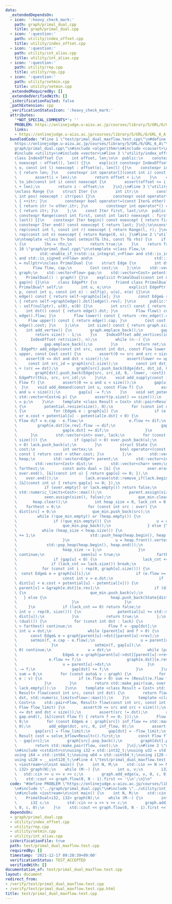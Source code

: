 ```yaml
---
data:
  _extendedDependsOn:
  - icon: ':heavy_check_mark:'
    path: graph/primal_dual.cpp
    title: graph/primal_dual.cpp
  - icon: ':question:'
    path: utility/index_offset.cpp
    title: utility/index_offset.cpp
  - icon: ':question:'
    path: utility/int_alias.cpp
    title: utility/int_alias.cpp
  - icon: ':question:'
    path: utility/rep.cpp
    title: utility/rep.cpp
  - icon: ':question:'
    path: utility/setmin.cpp
    title: utility/setmin.cpp
  _extendedRequiredBy: []
  _extendedVerifiedWith: []
  _isVerificationFailed: false
  _pathExtension: cpp
  _verificationStatusIcon: ':heavy_check_mark:'
  attributes:
    '*NOT_SPECIAL_COMMENTS*': ''
    PROBLEM: https://onlinejudge.u-aizu.ac.jp/courses/library/5/GRL/6/GRL_6_A
    links:
    - https://onlinejudge.u-aizu.ac.jp/courses/library/5/GRL/6/GRL_6_A
  bundledCode: "#line 1 \"test/primal_dual_maxflow.test.cpp\"\n#define PROBLEM \"\
    https://onlinejudge.u-aizu.ac.jp/courses/library/5/GRL/6/GRL_6_A\"\n#line 2 \"\
    graph/primal_dual.cpp\"\n#include <algorithm>\n#include <cassert>\n#include <type_traits>\n\
    #include <utility>\n#include <vector>\n#line 3 \"utility/index_offset.cpp\"\n\n\
    class IndexOffset {\n    int offset, len;\n\n  public:\n    constexpr IndexOffset()\
    \ noexcept : offset(), len() {}\n    explicit constexpr IndexOffset(const int\
    \ o, const int l) noexcept : offset(o), len(l) {}\n    constexpr int size() const\
    \ { return len; }\n    constexpr int operator[](const int i) const noexcept {\n\
    \        assert(i < len);\n        return offset + i;\n    }\n    constexpr int\
    \ to_idx(const int i) const noexcept {\n        assert(offset <= i and i < offset\
    \ + len);\n        return i - offset;\n    }\n};\n#line 3 \"utility/rep.cpp\"\n\
    \nclass Range {\n    struct Iter {\n        int itr;\n        constexpr Iter(const\
    \ int pos) noexcept : itr(pos) {}\n        constexpr void operator++() noexcept\
    \ { ++itr; }\n        constexpr bool operator!=(const Iter& other) const noexcept\
    \ { return itr != other.itr; }\n        constexpr int operator*() const noexcept\
    \ { return itr; }\n    };\n    const Iter first, last;\n\n  public:\n    explicit\
    \ constexpr Range(const int first, const int last) noexcept : first(first), last(std::max(first,\
    \ last)) {}\n    constexpr Iter begin() const noexcept { return first; }\n   \
    \ constexpr Iter end() const noexcept { return last; }\n};\n\nconstexpr Range\
    \ rep(const int l, const int r) noexcept { return Range(l, r); }\nconstexpr Range\
    \ rep(const int n) noexcept { return Range(0, n); }\n#line 2 \"utility/setmin.cpp\"\
    \n\ntemplate <class T> bool setmin(T& lhs, const T& rhs) {\n    if (lhs > rhs)\
    \ {\n        lhs = rhs;\n        return true;\n    }\n    return false;\n}\n#line\
    \ 10 \"graph/primal_dual.cpp\"\n\ntemplate <class Flow,\n          class Cost,\n\
    \          std::enable_if_t<std::is_integral_v<Flow> and std::is_integral_v<Cost>\
    \ and std::is_signed_v<Flow> and\n                           std::is_signed_v<Cost>>*\
    \ = nullptr>\nclass PrimalDual {\n    struct Edge {\n        int dst, rev;\n \
    \       Flow flow, cap;\n        Cost cost;\n    };\n\n    std::vector<std::vector<Edge>>\
    \ graph;\n    std::vector<Flow> gap;\n    std::vector<Cost> potential;\n\n  public:\n\
    \    PrimalDual() : graph() {}\n    explicit PrimalDual(const int n) : graph(n),\
    \ gap(n) {}\n\n    class EdgePtr {\n        friend class PrimalDual;\n       \
    \ PrimalDual* self;\n        int u, e;\n\n        explicit EdgePtr(PrimalDual*\
    \ p, const int u, const int e) : self(p), u(u), e(e) {}\n\n        const Edge&\
    \ edge() const { return self->graph[u][e]; }\n        const Edge& rev_edge() const\
    \ { return self->graph[edge().dst][edge().rev]; }\n\n      public:\n        EdgePtr()\
    \ : self(nullptr), u(0), e(0) {}\n        int src() const { return u; }\n    \
    \    int dst() const { return edge().dst; }\n        Flow flow() const { return\
    \ edge().flow; }\n        Flow lower() const { return -rev_edge().cap; }\n   \
    \     Flow upper() const { return edge().cap; }\n        Cost cost() const { return\
    \ edge().cost; }\n    };\n\n    int size() const { return graph.size(); }\n\n\
    \    int add_vertex() {\n        graph.emplace_back();\n        gap.emplace_back();\n\
    \        return size() - 1;\n    }\n    IndexOffset add_vertices(int n) {\n  \
    \      IndexOffset ret(size(), n);\n        while (n--) {\n            graph.emplace_back();\n\
    \            gap.emplace_back();\n        }\n        return ret;\n    }\n\n  \
    \  EdgePtr add_edge(const int src, const int dst, const Flow lower, const Flow\
    \ upper, const Cost cost) {\n        assert(0 <= src and src < size());\n    \
    \    assert(0 <= dst and dst < size());\n        assert(lower <= upper);\n   \
    \     const int src_id = graph[src].size();\n        const int dst_id = graph[dst].size()\
    \ + (src == dst);\n        graph[src].push_back(Edge{dst, dst_id, 0, upper, cost});\n\
    \        graph[dst].push_back(Edge{src, src_id, 0, -lower, -cost});\n        return\
    \ EdgePtr(this, src, src_id);\n    }\n\n    void add_supply(const int u, const\
    \ Flow f) {\n        assert(0 <= u and u < size());\n        gap[u] += f;\n  \
    \  }\n    void add_demand(const int u, const Flow f) {\n        assert(0 <= u\
    \ and u < size());\n        gap[u] -= f;\n    }\n    void set_potential(const\
    \ std::vector<Cost>& p) {\n        assert(p.size() == size());\n        potential\
    \ = p;\n    }\n\n    template <class Result = Cost> std::pair<Result, bool> solve_bflow()\
    \ {\n        potential.resize(size(), 0);\n        for (const int u : rep(0, size()))\
    \ {\n            for (Edge& e : graph[u]) {\n                if (e.flow > e.cap\
    \ or e.cost + potential[u] - potential[e.dst] < 0) {\n                    const\
    \ Flow dif = e.cap - e.flow;\n                    e.flow += dif;\n           \
    \         graph[e.dst][e.rev].flow -= dif;\n                    gap[u] -= dif;\n\
    \                    gap[e.dst] += dif;\n                }\n            }\n  \
    \      }\n        std::vector<int> over, lack;\n        for (const int u : rep(0,\
    \ size())) {\n            if (gap[u] > 0) over.push_back(u);\n            if (gap[u]\
    \ < 0) lack.push_back(u);\n        }\n        struct State {\n            Cost\
    \ cost;\n            int vertex;\n            bool operator<(const State& other)\
    \ const { return cost > other.cost; }\n        };\n        std::vector<State>\
    \ heap;\n        std::vector<Edge*> parent;\n        std::vector<int> que_min;\n\
    \        std::vector<Cost> dist;\n        std::vector<char> seen;\n        Cost\
    \ farthest;\n        const auto dual = [&] {\n            over.erase(std::remove_if(over.begin(),\
    \ over.end(), [&](const int u) { return gap[u] <= 0; }),\n                   \
    \    over.end());\n            lack.erase(std::remove_if(lack.begin(), lack.end(),\
    \ [&](const int u) { return gap[u] >= 0; }),\n                       lack.end());\n\
    \            if (over.empty() or lack.empty()) return false;\n            dist.assign(size(),\
    \ std::numeric_limits<Cost>::max());\n            parent.assign(size(), nullptr);\n\
    \            seen.assign(size(), false);\n            que_min.clear();\n     \
    \       heap.clear();\n            int heap_size = 0, lack_cnt = 0;\n        \
    \    farthest = 0;\n            for (const int src : over) {\n               \
    \ dist[src] = 0;\n                que_min.push_back(src);\n            }\n   \
    \         while (!que_min.empty() or !heap.empty()) {\n                int u;\n\
    \                if (!que_min.empty()) {\n                    u = que_min.back();\n\
    \                    que_min.pop_back();\n                } else {\n         \
    \           while (heap_size < heap.size()) {\n                        heap_size\
    \ += 1;\n                        std::push_heap(heap.begin(), heap.begin() + heap_size);\n\
    \                    }\n                    u = heap.front().vertex;\n       \
    \             std::pop_heap(heap.begin(), heap.end());\n                    heap.pop_back();\n\
    \                    heap_size -= 1;\n                }\n                if (seen[u])\
    \ continue;\n                seen[u] = true;\n                farthest = dist[u];\n\
    \                if (gap[u] < 0) {\n                    lack_cnt += 1;\n     \
    \               if (lack_cnt == lack.size()) break;\n                }\n     \
    \           for (const int i : rep(0, graph[u].size())) {\n                  \
    \  const Edge& e = graph[u][i];\n                    if (e.flow >= e.cap) continue;\n\
    \                    const int v = e.dst;\n                    if (setmin(dist[v],\
    \ dist[u] + e.cost + potential[u] - potential[v])) {\n                       \
    \ parent[v] = &graph[e.dst][e.rev];\n                        if (dist[v] == dist[u])\
    \ {\n                            que_min.push_back(v);\n                     \
    \   } else {\n                            heap.push_back(State{dist[v], v});\n\
    \                        }\n                    }\n                }\n       \
    \     }\n            if (lack_cnt == 0) return false;\n            for (const\
    \ int u : rep(0, size())) {\n                potential[u] += std::min(farthest,\
    \ dist[u]);\n            }\n            return true;\n        };\n        while\
    \ (dual()) {\n            for (const int dst : lack) {\n                if (dist[dst]\
    \ > farthest) continue;\n                Flow f = -gap[dst];\n               \
    \ int u = dst;\n                while (parent[u] and f > 0) {\n              \
    \      const Edge& e = graph[parent[u]->dst][parent[u]->rev];\n              \
    \      setmin(f, e.cap - e.flow);\n                    u = parent[u]->dst;\n \
    \               }\n                setmin(f, gap[u]);\n                if (f <=\
    \ 0) continue;\n                u = dst;\n                while (parent[u]) {\n\
    \                    Edge& e = graph[parent[u]->dst][parent[u]->rev];\n      \
    \              e.flow += f;\n                    graph[e.dst][e.rev].flow -= f;\n\
    \                    u = parent[u]->dst;\n                }\n                gap[u]\
    \ -= f;\n                gap[dst] += f;\n            }\n        }\n        Result\
    \ sum = 0;\n        for (const auto& v : graph) {\n            for (const Edge&\
    \ e : v) {\n                if (e.flow > 0) sum += (Result)e.flow * (Result)e.cost;\n\
    \            }\n        }\n        return std::make_pair(sum, over.empty() and\
    \ lack.empty());\n    }\n\n    template <class Result = Cost> std::pair<Flow,\
    \ Result> flow(const int src, const int dst) {\n        return flow<Result>(src,\
    \ dst, std::numeric_limits<Flow>::max());\n    }\n    template <class Result =\
    \ Cost>\n    std::pair<Flow, Result> flow(const int src, const int dst, const\
    \ Flow flow_limit) {\n        assert(0 <= src and src < size());\n        assert(0\
    \ <= dst and dst < size());\n        assert(src != dst);\n        assert(std::all_of(gap.begin(),\
    \ gap.end(), [&](const Flow f) { return f == 0; }));\n        Flow inf_flow =\
    \ 0;\n        for (const Edge& e : graph[src]) inf_flow += std::max<Flow>(e.cap,\
    \ 0);\n        add_edge(dst, src, 0, inf_flow, 0);\n        assert(solve_bflow<Result>().second);\n\
    \        gap[src] = flow_limit;\n        gap[dst] = -flow_limit;\n        const\
    \ Result cost = solve_bflow<Result>().first;\n        const Flow flow = flow_limit\
    \ - gap[src];\n        graph[src].pop_back();\n        graph[dst].pop_back();\n\
    \        return std::make_pair(flow, cost);\n    }\n};\n#line 2 \"utility/int_alias.cpp\"\
    \n#include <cstdint>\n\nusing i32 = std::int32_t;\nusing u32 = std::uint32_t;\n\
    using i64 = std::int64_t;\nusing u64 = std::uint64_t;\nusing i128 = __int128_t;\n\
    using u128 = __uint128_t;\n#line 4 \"test/primal_dual_maxflow.test.cpp\"\n#include\
    \ <iostream>\n\nint main() {\n    int N, M;\n    std::cin >> N >> M;\n    PrimalDual<i32,\
    \ i32> graph(N);\n    while (M--) {\n        int u, v;\n        i32 c;\n     \
    \   std::cin >> u >> v >> c;\n        graph.add_edge(u, v, 0, c, 0);\n    }\n\
    \    std::cout << graph.flow(0, N - 1).first << '\\n';\n}\n"
  code: "#define PROBLEM \"https://onlinejudge.u-aizu.ac.jp/courses/library/5/GRL/6/GRL_6_A\"\
    \n#include \"../graph/primal_dual.cpp\"\n#include \"../utility/int_alias.cpp\"\
    \n#include <iostream>\n\nint main() {\n    int N, M;\n    std::cin >> N >> M;\n\
    \    PrimalDual<i32, i32> graph(N);\n    while (M--) {\n        int u, v;\n  \
    \      i32 c;\n        std::cin >> u >> v >> c;\n        graph.add_edge(u, v,\
    \ 0, c, 0);\n    }\n    std::cout << graph.flow(0, N - 1).first << '\\n';\n}"
  dependsOn:
  - graph/primal_dual.cpp
  - utility/index_offset.cpp
  - utility/rep.cpp
  - utility/setmin.cpp
  - utility/int_alias.cpp
  isVerificationFile: true
  path: test/primal_dual_maxflow.test.cpp
  requiredBy: []
  timestamp: '2021-12-17 09:20:39+09:00'
  verificationStatus: TEST_ACCEPTED
  verifiedWith: []
documentation_of: test/primal_dual_maxflow.test.cpp
layout: document
redirect_from:
- /verify/test/primal_dual_maxflow.test.cpp
- /verify/test/primal_dual_maxflow.test.cpp.html
title: test/primal_dual_maxflow.test.cpp
---
```

